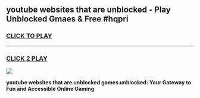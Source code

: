 
## youtube websites that are unblocked - Play Unblocked Gmaes & Free #hqpri
<h3>
<a href="https://news.freeplayer.one?title=youtube_websites_that_are_unblocked&ref=24F">CLICK TO PLAY</a></h3>
<hr>

<h3>
<a href="https://news.freeplayer.one?title=youtube_websites_that_are_unblocked&ref=24F">CLICK 2 PLAY</a>
  
</h3>

<a href="https://news.freeplayer.one?title=youtube_websites_that_are_unblocked&ref=24F/"><img src="https://clearcache.store/games.png"></a>


**youtube websites that are unblocked games unblocked: Your Gateway to Fun and Accessible Online Gaming**
